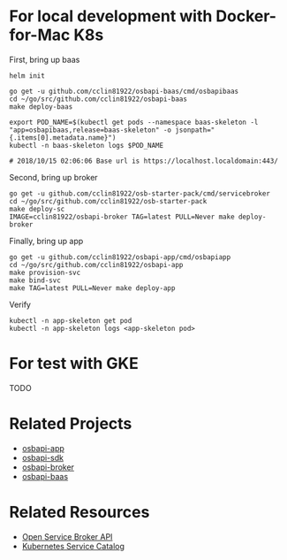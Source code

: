 # For local development with Docker-for-Mac K8s

First, bring up baas

```
helm init

go get -u github.com/cclin81922/osbapi-baas/cmd/osbapibaas
cd ~/go/src/github.com/cclin81922/osbapi-baas
make deploy-baas

export POD_NAME=$(kubectl get pods --namespace baas-skeleton -l "app=osbapibaas,release=baas-skeleton" -o jsonpath="{.items[0].metadata.name}")
kubectl -n baas-skeleton logs $POD_NAME

# 2018/10/15 02:06:06 Base url is https://localhost.localdomain:443/
```

Second, bring up broker

```
go get -u github.com/cclin81922/osb-starter-pack/cmd/servicebroker
cd ~/go/src/github.com/cclin81922/osb-starter-pack
make deploy-sc
IMAGE=cclin81922/osbapi-broker TAG=latest PULL=Never make deploy-broker
```

Finally, bring up app

```
go get -u github.com/cclin81922/osbapi-app/cmd/osbapiapp
cd ~/go/src/github.com/cclin81922/osbapi-app
make provision-svc
make bind-svc
make TAG=latest PULL=Never make deploy-app
```

Verify

```
kubectl -n app-skeleton get pod
kubectl -n app-skeleton logs <app-skeleton pod>
```

# For test with GKE

TODO

# Related Projects

* [osbapi-app](https://github.com/cclin81922/osbapi-app)
* [osbapi-sdk](https://github.com/cclin81922/osbapi-sdk)
* [osbapi-broker](https://github.com/cclin81922/osbapi-broker)
* [osbapi-baas](https://github.com/cclin81922/osbapi-baas)

# Related Resources

* [Open Service Broker API](https://www.openservicebrokerapi.org/)
* [Kubernetes Service Catalog](https://svc-cat.io/)
